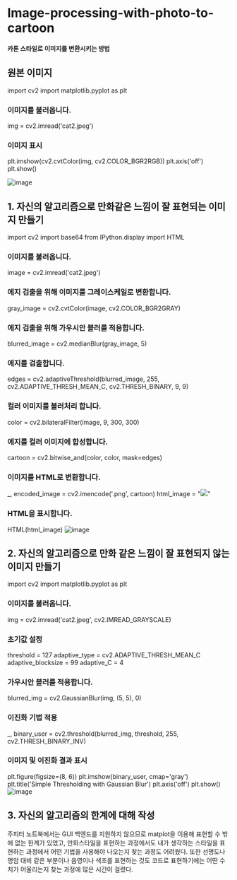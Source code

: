 # Image-processing-with-photo-to-cartoon

**카툰 스타일로 이미지를 변환시키는 방법**

## 원본 이미지
import cv2
import matplotlib.pyplot as plt

### 이미지를 불러옵니다.
img = cv2.imread('cat2.jpeg')

### 이미지 표시
plt.imshow(cv2.cvtColor(img, cv2.COLOR_BGR2RGB))
plt.axis('off')
plt.show()

![image](https://github.com/kohjun/Image-processing-with-photo-to-cartoon/assets/82298792/966098c6-308a-4f30-8389-64bc531f3b3c)


## 1. 자신의 알고리즘으로 만화같은 느낌이 잘 표현되는 이미지 만들기
import cv2
import base64
from IPython.display import HTML

### 이미지를 불러옵니다.
image = cv2.imread('cat2.jpeg')

### 에지 검출을 위해 이미지를 그레이스케일로 변환합니다.
gray_image = cv2.cvtColor(image, cv2.COLOR_BGR2GRAY)

### 에지 검출을 위해 가우시안 블러를 적용합니다.
blurred_image = cv2.medianBlur(gray_image, 5)

### 에지를 검출합니다.
edges = cv2.adaptiveThreshold(blurred_image, 255, cv2.ADAPTIVE_THRESH_MEAN_C, cv2.THRESH_BINARY, 9, 9)

### 컬러 이미지를 블러처리 합니다.
color = cv2.bilateralFilter(image, 9, 300, 300)

### 에지를 컬러 이미지에 합성합니다.
cartoon = cv2.bitwise_and(color, color, mask=edges)

### 이미지를 HTML로 변환합니다.
_, encoded_image = cv2.imencode('.png', cartoon)
html_image = "<img src='data:image/png;base64," + base64.b64encode(encoded_image).decode() + "'/>"

### HTML을 표시합니다.
HTML(html_image)
![image](https://github.com/kohjun/Image-processing-with-photo-to-cartoon/assets/82298792/5ab2fa30-586b-4ca8-820e-a32e1e97d4a9)


## 2. 자신의 알고리즘으로 만화 같은 느낌이 잘 표현되지 않는 이미지 만들기
import cv2
import matplotlib.pyplot as plt

### 이미지를 불러옵니다.
img = cv2.imread('cat2.jpeg', cv2.IMREAD_GRAYSCALE)

### 초기값 설정
threshold = 127
adaptive_type = cv2.ADAPTIVE_THRESH_MEAN_C
adaptive_blocksize = 99
adaptive_C = 4

### 가우시안 블러를 적용합니다.
blurred_img = cv2.GaussianBlur(img, (5, 5), 0)

### 이진화 기법 적용
_, binary_user = cv2.threshold(blurred_img, threshold, 255, cv2.THRESH_BINARY_INV)

### 이미지 및 이진화 결과 표시
plt.figure(figsize=(8, 6))
plt.imshow(binary_user, cmap='gray')
plt.title('Simple Thresholding with Gaussian Blur')
plt.axis('off')
plt.show()
![image](https://github.com/kohjun/Image-processing-with-photo-to-cartoon/assets/82298792/639c7813-36ef-40f6-b81a-656e504326da)

## 3. 자신의 알고리즘의 한계에 대해 작성
주피터 노트북에서는 GUI 백엔드를 지원하지 않으므로 matplot을 이용해 표현할 수 밖에 없는 한계가 있었고, 만화스타일을 표현하는 과정에서도
내가 생각하는 스타일을 표현하는 과정에서 어떤 기법을 사용해야 나오는지 찾는 과정도 어려웠다. 또한 선명도나 명암 대비 같은 부분이나 음영이나 색조를 표현하는 것도
코드로 표현하기에는 어떤 수치가 어울리는지 찾는 과정에 많은 시간이 걸렸다.
